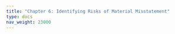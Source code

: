 ```yaml
---
title: "Chapter 6: Identifying Risks of Material Misstatement"
type: docs
nav_weight: 23000
---
```

